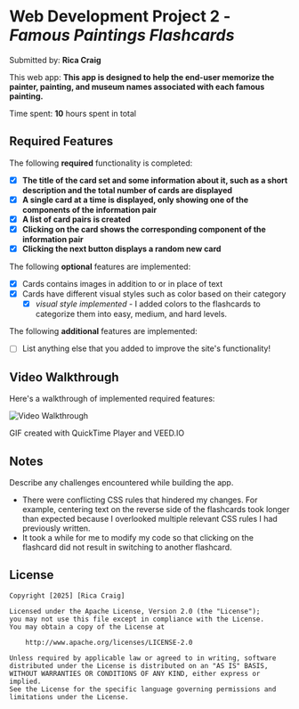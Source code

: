 # Web Development Project 2 - *Famous Paintings Flashcards*

Submitted by: **Rica Craig**

This web app: **This app is designed to help the end-user memorize the painter, painting, and museum names associated with each famous painting.**

Time spent: **10** hours spent in total

## Required Features

The following **required** functionality is completed:

- [x] **The title of the card set and some information about it, such as a short description and the total number of cards are displayed**
- [x] **A single card at a time is displayed, only showing one of the components of the information pair**
- [x] **A list of card pairs is created**
- [x] **Clicking on the card shows the corresponding component of the information pair**
- [x] **Clicking the next button displays a random new card**

The following **optional** features are implemented:

- [x] Cards contains images in addition to or in place of text
- [x] Cards have different visual styles such as color based on their category
  - [x] *visual style implemented* - I added colors to the flashcards to categorize them into easy, medium, and hard levels.

The following **additional** features are implemented:

* [ ] List anything else that you added to improve the site's functionality!

## Video Walkthrough

Here's a walkthrough of implemented required features:

<img src='https://imgur.com/a/olqan7Z' title='Video Walkthrough' width='' alt='Video Walkthrough' />

<!-- Replace this with whatever GIF tool you used! -->
GIF created with QuickTime Player and VEED.IO
<!-- Recommended tools:
[Kap](https://getkap.co/) for macOS
[ScreenToGif](https://www.screentogif.com/) for Windows
[peek](https://github.com/phw/peek) for Linux. -->

## Notes

Describe any challenges encountered while building the app.
- There were conflicting CSS rules that hindered my changes. For example, centering text on the reverse side of the flashcards took longer than expected because I overlooked multiple relevant CSS rules I had previously written.
- It took a while for me to modify my code so that clicking on the flashcard did not result in switching to another flashcard.

## License

    Copyright [2025] [Rica Craig]

    Licensed under the Apache License, Version 2.0 (the "License");
    you may not use this file except in compliance with the License.
    You may obtain a copy of the License at

        http://www.apache.org/licenses/LICENSE-2.0

    Unless required by applicable law or agreed to in writing, software
    distributed under the License is distributed on an "AS IS" BASIS,
    WITHOUT WARRANTIES OR CONDITIONS OF ANY KIND, either express or implied.
    See the License for the specific language governing permissions and
    limitations under the License.

